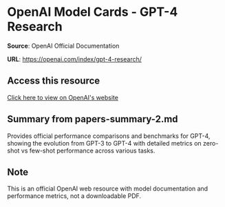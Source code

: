 # OpenAI Model Cards - GPT-4 Research

**Source**: OpenAI Official Documentation

**URL**: https://openai.com/index/gpt-4-research/

## Access this resource

[Click here to view on OpenAI's website](https://openai.com/index/gpt-4-research/)

## Summary from papers-summary-2.md

Provides official performance comparisons and benchmarks for GPT-4, showing the evolution from GPT-3 to GPT-4 with detailed metrics on zero-shot vs few-shot performance across various tasks.

## Note

This is an official OpenAI web resource with model documentation and performance metrics, not a downloadable PDF.